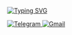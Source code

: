 [![Typing SVG](https://readme-typing-svg.herokuapp.com?color=%2336BCF7&lines=Hi,+I'm+a+Developer+%26+Scientist)](https://git.io/typing-svg)

<a href="https://t.me/akurdov" rel="nofollow">
  <img src="https://img.shields.io/badge/Telegram-2CA5E0?style=for-the-badge&logo=telegram&logoColor=white" alt="Telegram" style="max-width: 100%; display: inline;">
</a>
<a href="mailto:adevvv@bk.ru">
  <img src="https://img.shields.io/badge/email-D14836?style=for-the-badge&logo=gmail&logoColor=white" alt="Gmail" style="max-width: 100%; display: inline;">
</a>
